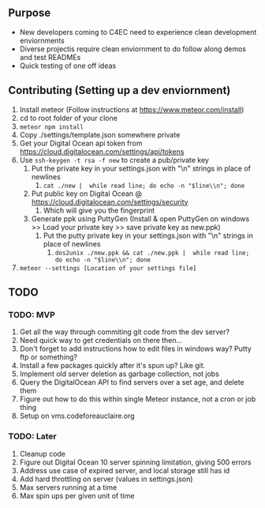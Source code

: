 ## Purpose

* New developers coming to C4EC need to experience clean development enviornments
* Diverse projectis require clean enviornment to do follow along demos and test READMEs
* Quick testing of one off ideas

## Contributing (Setting up a dev enviornment)

1. Install meteor (Follow instructions at https://www.meteor.com/install)
1. cd to root folder of your clone
1. `meteor npm install`
1. Copy ./settings/template.json somewhere private
 1. Get your Digital Ocean api token from https://cloud.digitalocean.com/settings/api/tokens
 1. Use `ssh-keygen -t rsa -f new` to create a pub/private key
      1. Put the private key in your settings.json with "\n" strings in place of newlines
          1. `cat ./new |  while read line; do echo -n "$line\\n"; done`
      1. Put public key on Digital Ocean @ https://cloud.digitalocean.com/settings/security
          1. Which will give you the fingerprint
	  1. Generate ppk using PuttyGen (Install & open PuttyGen on windows >> Load your private key >> save private key as new.ppk)
	      1. Put the putty private key in your settings.json with "\n" strings in place of newlines
              1. `dos2unix ./new.ppk && cat ./new.ppk |  while read line; do echo -n "$line\\n"; done`
1. `meteor --settings [Location of your settings file]`

## TODO

### TODO: MVP

1. Get all the way through commiting git code from the dev server?
 1. Need quick way to get credentials on there then...
 1. Don't forget to add instructions how to edit files in windows way? Putty ftp or something?
 1. Install a few packages quickly after it's spun up? Like git.
1. Implement old server deletion as garbage collection, not jobs
 1. Query the DigitalOcean API to find servers over a set age, and delete them
 1. Figure out how to do this within single Meteor instance, not a cron or job thing
1. Setup on vms.codeforeauclaire.org

### TODO: Later

1. Cleanup code
1. Figure out Digital Ocean 10 server spinning limitation, giving 500 errors
1. Address use case of expired server, and local storage still has id
1. Add hard throttling on server (values in settings.json)
 1. Max servers running at a time
 1. Max spin ups per given unit of time
